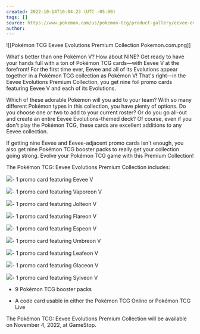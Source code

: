 ```yaml
---
created: 2022-10-14T16:04:23 (UTC -05:00)
tags: []
source: https://www.pokemon.com/us/pokemon-tcg/product-gallery/eevee-evolutions-premium-collection/
author: 
---
```


![[Pokémon TCG Eevee Evolutions Premium Collection  Pokemon.com.png]]

What's better than one Pokémon V? How about NINE? Get ready to have your hands full with a ton of Pokémon TCG cards—with Eevee V at the forefront! For the first time ever, Eevee and all of its Evolutions appear together in a Pokémon TCG collection as Pokémon V! That's right—in the Eevee Evolutions Premium Collection, you get nine foil promo cards featuring Eevee V and each of its Evolutions.

Which of these adorable Pokémon will you add to your team? With so many different Pokémon types in this collection, you have plenty of options. Do you choose one or two to add to your current roster? Or do you go all-out and create an entire Eevee Evolutions-themed deck? Of course, even if you don't play the Pokémon TCG, these cards are excellent additions to any Eevee collection.

If getting nine Eevee and Eevee-adjacent promo cards isn't enough, you also get nine Pokémon TCG booster packs to really get your collection going strong. Evolve your Pokémon TCG game with this Premium Collection!

The Pokémon TCG: Eevee Evolutions Premium Collection includes:

![](https://assets.pokemon.com//assets/cms2/img/cards/web/SWSHP/SWSHP_EN_SWSH065.png)-   1 promo card featuring Eevee V
    
![](https://assets.pokemon.com//assets/cms2/img/cards/web/SWSHP/SWSHP_EN_SWSH150.png)-   1 promo card featuring Vaporeon V
    
![](https://assets.pokemon.com//assets/cms2/img/cards/web/SWSHP/SWSHP_EN_SWSH151.png)-   1 promo card featuring Jolteon V
    
![](https://assets.pokemon.com//assets/cms2/img/cards/web/SWSHP/SWSHP_EN_SWSH149.png)-   1 promo card featuring Flareon V
    
![](https://assets.pokemon.com//assets/cms2/img/cards/web/SWSHP/SWSHP_EN_SWSH201.png)-   1 promo card featuring Espeon V
    
![](https://assets.pokemon.com//assets/cms2/img/cards/web/SWSHP/SWSHP_EN_SWSH203.png)-   1 promo card featuring Umbreon V
    
![](https://assets.pokemon.com//assets/cms2/img/cards/web/SWSHP/SWSHP_EN_SWSH194.png)-   1 promo card featuring Leafeon V
    
![](https://assets.pokemon.com//assets/cms2/img/cards/web/SWSHP/SWSHP_EN_SWSH196.png)-   1 promo card featuring Glaceon V
    
![](https://assets.pokemon.com//assets/cms2/img/cards/web/SWSHP/SWSHP_EN_SWSH202.png)-   1 promo card featuring Sylveon V
    
-   9 Pokémon TCG booster packs
    
-   A code card usable in either the Pokémon TCG Online or Pokémon TCG Live
    

The Pokémon TCG: Eevee Evolutions Premium Collection will be available on November 4, 2022, at GameStop.
